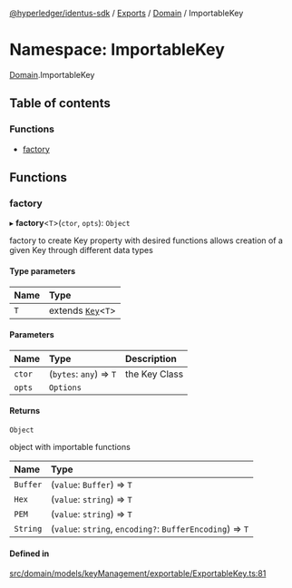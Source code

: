 [@hyperledger/identus-sdk](../README.md) / [Exports](../modules.md) / [Domain](Domain.md) / ImportableKey

# Namespace: ImportableKey

[Domain](Domain.md).ImportableKey

## Table of contents

### Functions

- [factory](Domain.ImportableKey.md#factory)

## Functions

### factory

▸ **factory**\<`T`\>(`ctor`, `opts`): `Object`

factory to create Key property with desired functions
allows creation of a given Key through different data types

#### Type parameters

| Name | Type |
| :------ | :------ |
| `T` | extends [`Key`](../classes/Domain.Key.md)\<`T`\> |

#### Parameters

| Name | Type | Description |
| :------ | :------ | :------ |
| `ctor` | (`bytes`: `any`) => `T` | the Key Class |
| `opts` | `Options` |  |

#### Returns

`Object`

object with importable functions

| Name | Type |
| :------ | :------ |
| `Buffer` | (`value`: `Buffer`) => `T` |
| `Hex` | (`value`: `string`) => `T` |
| `PEM` | (`value`: `string`) => `T` |
| `String` | (`value`: `string`, `encoding?`: `BufferEncoding`) => `T` |

#### Defined in

[src/domain/models/keyManagement/exportable/ExportableKey.ts:81](https://github.com/hyperledger-identus/sdk-ts/blob/966e04ee4b9d4ba9d1e404c4d3d062abcf854530/src/domain/models/keyManagement/exportable/ExportableKey.ts#L81)
